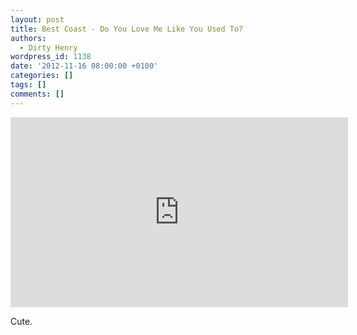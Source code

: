 ```yaml
---
layout: post
title: Best Coast - Do You Love Me Like You Used To?
authors:
  - Dirty Henry
wordpress_id: 1138
date: '2012-11-16 08:00:00 +0100'
categories: []
tags: []
comments: []
---
```

<iframe width="540" height="304" src="http://www.youtube.com/embed/0YNJ56XJuho" frameborder="0" allowfullscreen></iframe>

Cute.

